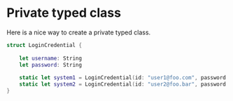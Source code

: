 # Private typed class

Here is a nice way to create a private typed class.

```swift
struct LoginCredential {
    
    let username: String
    let password: String
    
    static let system1 = LoginCredential(id: "user1@foo.com", password: "hello")
    static let system2 = LoginCredential(id: "user2@foo.bar", password: "hello")
}
```

